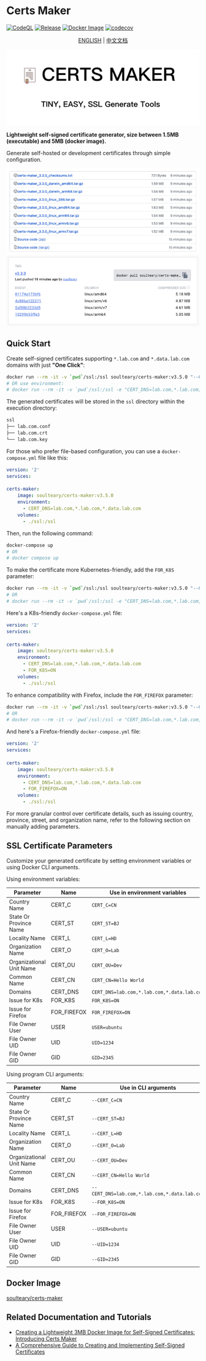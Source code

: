 # Certs Maker

[![CodeQL](https://github.com/soulteary/certs-maker/actions/workflows/github-code-scanning/codeql/badge.svg)](https://github.com/soulteary/certs-maker/actions/workflows/github-code-scanning/codeql) [![Release](https://github.com/soulteary/certs-maker/actions/workflows/release.yaml/badge.svg)](https://github.com/soulteary/certs-maker/actions/workflows/release.yaml) [![Docker Image](https://img.shields.io/docker/pulls/soulteary/certs-maker.svg)](https://hub.docker.com/r/soulteary/certs-maker) [![codecov](https://codecov.io/gh/soulteary/certs-maker/branch/main/graph/badge.svg?token=K12L34CSA4)](https://codecov.io/gh/soulteary/certs-maker)

<p style="text-align: center;">
  <a href="README.md" target="_blank">ENGLISH</a> | <a href="README_CN.md">中文文档</a>
</p>

<img src="logo.png">

**Lightweight self-signed certificate generator, size between 1.5MB (executable) and 5MB (docker image).**

Generate self-hosted or development certificates through simple configuration.

<img src=".github/assets.jpg">
<img src=".github/dockerhub.jpg">

## Quick Start

Create self-signed certificates supporting `*.lab.com` and `*.data.lab.com` domains with just **"One Click"**:

```bash
docker run --rm -it -v `pwd`/ssl:/ssl soulteary/certs-maker:v3.5.0 "--CERT_DNS=lab.com,*.lab.com,*.data.lab.com"
# OR use environment:
# docker run --rm -it -v `pwd`/ssl:/ssl -e "CERT_DNS=lab.com,*.lab.com,*.data.lab.com" soulteary/certs-maker:v3.5.0
```

The generated certificates will be stored in the `ssl` directory within the execution directory:

```bash
ssl
├── lab.com.conf
├── lab.com.crt
└── lab.com.key
```

For those who prefer file-based configuration, you can use a `docker-compose.yml` file like this:

```yaml
version: '2'
services:

certs-maker:
    image: soulteary/certs-maker:v3.5.0
    environment:
      - CERT_DNS=lab.com,*.lab.com,*.data.lab.com
    volumes:
      - ./ssl:/ssl
```

Then, run the following command:

```bash
docker-compose up
# OR
# docker compose up
```

To make the certificate more Kubernetes-friendly, add the `FOR_K8S` parameter:

```bash
docker run --rm -it -v `pwd`/ssl:/ssl soulteary/certs-maker:v3.5.0 "--CERT_DNS=lab.com,*.lab.com,*.data.lab.com --FOR_K8S=ON"
# OR
# docker run --rm -it -v `pwd`/ssl:/ssl -e "CERT_DNS=lab.com,*.lab.com,*.data.lab.com" -e "FOR_K8S=ON" soulteary/certs-maker:v3.5.0
```

Here's a K8s-friendly `docker-compose.yml` file:

```yaml
version: '2'
services:

certs-maker:
    image: soulteary/certs-maker:v3.5.0
    environment:
      - CERT_DNS=lab.com,*.lab.com,*.data.lab.com
      - FOR_K8S=ON
    volumes:
      - ./ssl:/ssl
```

To enhance compatibility with Firefox, include the `FOR_FIREFOX` parameter:

```bash
docker run --rm -it -v `pwd`/ssl:/ssl soulteary/certs-maker:v3.5.0 "--CERT_DNS=lab.com,*.lab.com,*.data.lab.com --FOR_FIREFOX=ON"
# OR
# docker run --rm -it -v `pwd`/ssl:/ssl -e "CERT_DNS=lab.com,*.lab.com,*.data.lab.com" -e "FOR_FIREFOX=ON" soulteary/certs-maker:v3.5.0
```

And here's a Firefox-friendly `docker-compose.yml` file:

```yaml
version: '2'
services:

certs-maker:
    image: soulteary/certs-maker:v3.5.0
    environment:
      - CERT_DNS=lab.com,*.lab.com,*.data.lab.com
      - FOR_FIREFOX=ON
    volumes:
      - ./ssl:/ssl
```

For more granular control over certificate details, such as issuing country, province, street, and organization name, refer to the following section on manually adding parameters.

## SSL Certificate Parameters

Customize your generated certificate by setting environment variables or using Docker CLI arguments.

Using environment variables:

| Parameter | Name | Use in environment variables |
| ------ | ------ | ------ |
| Country Name | CERT_C | `CERT_C=CN` |
| State Or Province Name | CERT_ST | `CERT_ST=BJ` |
| Locality Name | CERT_L | `CERT_L=HD` |
| Organization Name | CERT_O | `CERT_O=Lab` |
| Organizational Unit Name | CERT_OU | `CERT_OU=Dev` |
| Common Name | CERT_CN | `CERT_CN=Hello World` |
| Domains | CERT_DNS | `CERT_DNS=lab.com,*.lab.com,*.data.lab.com` |
| Issue for K8s | FOR_K8S | `FOR_K8S=ON` |
| Issue for Firefox | FOR_FIREFOX | `FOR_FIREFOX=ON` |
| File Owner User | USER | `USER=ubuntu` |
| File Owner UID | UID | `UID=1234` |
| File Owner GID | GID | `GID=2345` |

Using program CLI arguments:

| Parameter | Name | Use in CLI arguments |
| ------ | ------ | ------ |
| Country Name | CERT_C | `--CERT_C=CN` |
| State Or Province Name | CERT_ST | `--CERT_ST=BJ` |
| Locality Name | CERT_L | `--CERT_L=HD` |
| Organization Name | CERT_O | `--CERT_O=Lab` |
| Organizational Unit Name | CERT_OU | `--CERT_OU=Dev` |
| Common Name | CERT_CN | `--CERT_CN=Hello World` |
| Domains | CERT_DNS | `--CERT_DNS=lab.com,*.lab.com,*.data.lab.com` |
| Issue for K8s | FOR_K8S | `--FOR_K8S=ON` |
| Issue for Firefox | FOR_FIREFOX | `--FOR_FIREFOX=ON` |
| File Owner User | USER | `--USER=ubuntu` |
| File Owner UID | UID | `--UID=1234` |
| File Owner GID | GID | `--GID=2345` |

## Docker Image

[soulteary/certs-maker](https://hub.docker.com/r/soulteary/certs-maker)

## Related Documentation and Tutorials

- [Creating a Lightweight 3MB Docker Image for Self-Signed Certificates: Introducing Certs Maker](https://soulteary.com/2022/10/22/make-docker-tools-image-with-only-3md-self-signed-certificate-certs-maker.html)
- [A Comprehensive Guide to Creating and Implementing Self-Signed Certificates](https://soulteary.com/2021/02/06/how-to-make-and-use-a-self-signed-certificate.html)
